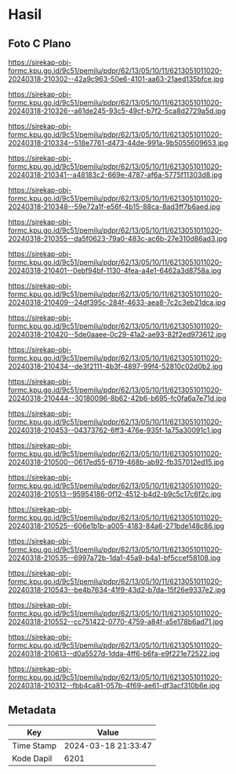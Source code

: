 # Hasil

## Foto C Plano

https://sirekap-obj-formc.kpu.go.id/9c51/pemilu/pdpr/62/13/05/10/11/6213051011020-20240318-210302--42a9c963-50e6-4101-aa63-21aed135bfce.jpg

https://sirekap-obj-formc.kpu.go.id/9c51/pemilu/pdpr/62/13/05/10/11/6213051011020-20240318-210326--a61de245-93c5-49cf-b7f2-5ca8d2729a5d.jpg

https://sirekap-obj-formc.kpu.go.id/9c51/pemilu/pdpr/62/13/05/10/11/6213051011020-20240318-210334--518e7761-d473-44de-991a-9b5055609653.jpg

https://sirekap-obj-formc.kpu.go.id/9c51/pemilu/pdpr/62/13/05/10/11/6213051011020-20240318-210341--a48183c2-669e-4787-af6a-5775f11303d8.jpg

https://sirekap-obj-formc.kpu.go.id/9c51/pemilu/pdpr/62/13/05/10/11/6213051011020-20240318-210348--59e72a1f-e56f-4b15-88ca-8ad3ff7b6aed.jpg

https://sirekap-obj-formc.kpu.go.id/9c51/pemilu/pdpr/62/13/05/10/11/6213051011020-20240318-210355--da5f0623-79a0-483c-ac6b-27e310d86ad3.jpg

https://sirekap-obj-formc.kpu.go.id/9c51/pemilu/pdpr/62/13/05/10/11/6213051011020-20240318-210401--0ebf94bf-1130-4fea-a4e1-6462a3d8758a.jpg

https://sirekap-obj-formc.kpu.go.id/9c51/pemilu/pdpr/62/13/05/10/11/6213051011020-20240318-210409--24df395c-284f-4633-aea8-7c2c3eb21dca.jpg

https://sirekap-obj-formc.kpu.go.id/9c51/pemilu/pdpr/62/13/05/10/11/6213051011020-20240318-210420--5de0aaee-0c29-41a2-ae93-82f2ed973612.jpg

https://sirekap-obj-formc.kpu.go.id/9c51/pemilu/pdpr/62/13/05/10/11/6213051011020-20240318-210434--de3f2111-4b3f-4897-99f4-52810c02d0b2.jpg

https://sirekap-obj-formc.kpu.go.id/9c51/pemilu/pdpr/62/13/05/10/11/6213051011020-20240318-210444--30180096-8b62-42b6-b695-fc0fa6a7e71d.jpg

https://sirekap-obj-formc.kpu.go.id/9c51/pemilu/pdpr/62/13/05/10/11/6213051011020-20240318-210453--04373762-6ff3-476e-935f-1a75a30091c1.jpg

https://sirekap-obj-formc.kpu.go.id/9c51/pemilu/pdpr/62/13/05/10/11/6213051011020-20240318-210500--0617ed55-6719-468b-ab92-fb357012ed15.jpg

https://sirekap-obj-formc.kpu.go.id/9c51/pemilu/pdpr/62/13/05/10/11/6213051011020-20240318-210513--95954186-0f12-4512-b4d2-b9c5c17c6f2c.jpg

https://sirekap-obj-formc.kpu.go.id/9c51/pemilu/pdpr/62/13/05/10/11/6213051011020-20240318-210525--606e1b1b-a005-4183-84a6-271bde148c86.jpg

https://sirekap-obj-formc.kpu.go.id/9c51/pemilu/pdpr/62/13/05/10/11/6213051011020-20240318-210535--6997a72b-1da1-45a9-b4a1-bf5ccef58108.jpg

https://sirekap-obj-formc.kpu.go.id/9c51/pemilu/pdpr/62/13/05/10/11/6213051011020-20240318-210543--be4b7634-41f9-43d2-b7da-15f26e9337e2.jpg

https://sirekap-obj-formc.kpu.go.id/9c51/pemilu/pdpr/62/13/05/10/11/6213051011020-20240318-210552--cc751422-0770-4759-a84f-a5e178b6ad71.jpg

https://sirekap-obj-formc.kpu.go.id/9c51/pemilu/pdpr/62/13/05/10/11/6213051011020-20240318-210613--d0a5527d-1dda-4ff6-b6fa-e9f221e72522.jpg

https://sirekap-obj-formc.kpu.go.id/9c51/pemilu/pdpr/62/13/05/10/11/6213051011020-20240318-210312--fbb4ca81-057b-4f69-ae61-df3acf310b6e.jpg


## Metadata

| Key        | Value               |
| ---------- | ------------------- |
| Time Stamp | 2024-03-18 21:33:47 |
| Kode Dapil | 6201                |



